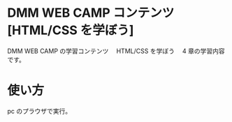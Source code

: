 # DMM WEB CAMP コンテンツ[HTML/CSS を学ぼう]　

DMM WEB CAMP の学習コンテンツ　 HTML/CSS を学ぼう　 4 章の学習内容です。

# 使い方

pc のプラウザで実行。

